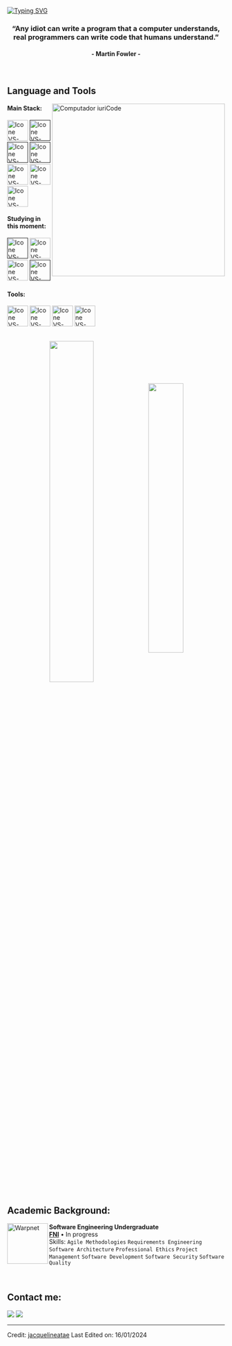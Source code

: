 [![Typing SVG](https://readme-typing-svg.herokuapp.com?color=34FF14&size=35&center=true&vCenter=true&width=1000&lines=Hi+I'm+Marco+Nina;I'm+Software+Engineering;Computer+Science+Student;Competitive+Programmer;Always+learning+new+things)](https://git.io/typing-svg)

<h3 align="center">“Any idiot can write a program that a computer understands, real programmers can write code that humans understand.”</h3>
<h4 align="center">- Martin Fowler -</h4>

<br>

## Language and Tools

<img src="https://user-images.githubusercontent.com/1163040/86011926-be2f6980-ba36-11ea-956b-a377dcc7fafb.gif" min-width="400px" max-width="400px" width="400px" align="right" alt="Computador iuriCode">

#### Main Stack:
  [<img height="48px" width="48px" alt="Icone VS-Code" src="https://skillicons.dev/icons?i=python"/>](https://docs.python.org/es/)
  [<img height="48px" width="48px" alt="Icone VS-Code" src="https://skillicons.dev/icons?i=mysql"/>]()
  [<img height="48px" width="48px" alt="Icone VS-Code" src="https://skillicons.dev/icons?i=cs"/>]()
  [<img height="48px" width="48px" alt="Icone VS-Code" src="https://skillicons.dev/icons?i=cpp"/>]()
  [<img height="48px" width="48px" alt="Icone VS-Code" src="https://skillicons.dev/icons?i=html"/>](https://developer.mozilla.org/en-US/docs/Web/HTML)
  [<img height="48px" width="48px" alt="Icone VS-Code" src="https://skillicons.dev/icons?i=css"/>](https://developer.mozilla.org/en-US/docs/Web/CSS)
  [<img height="48px" width="48px" alt="Icone VS-Code" src="https://skillicons.dev/icons?i=js"/>](https://developer.mozilla.org/en-US/docs/Web/JavaScript)


#### Studying in this moment:
  [<img height="48px" width="48px" alt="Icone VS-Code" src="https://skillicons.dev/icons?i=anaconda"/>]()
  [<img height="48px" width="48px" alt="Icone VS-Code" src="https://skillicons.dev/icons?i=js"/>](https://www.typescriptlang.org/)
  [<img height="48px" width="48px" alt="Icone VS-Code" src="https://skillicons.dev/icons?i=nodejs"/>](https://nodejs.org/en)
  [<img height="48px" width="48px" alt="Icone VS-Code" src="https://skillicons.dev/icons?i=vue"/>]()

#### Tools:

  [<img height="48px" width="48px" alt="Icone VS-Code" src="https://skillicons.dev/icons?i=neovim"/>](https://neovim.io)
  [<img height="48px" width="48px" alt="Icone VS-Code" src="https://skillicons.dev/icons?i=vscode"/>](https://code.visualstudio.com/)
  [<img height="48px" width="48px" alt="Icone VS-Code" src="https://skillicons.dev/icons?i=github"/>](https://github.com/)
  [<img height="48px" width="48px" alt="Icone VS-Code" src="https://skillicons.dev/icons?i=git"/>](https://git-scm.com/)

<br>

<div align="center" style="margin-bottom:200px">
 <img width=45% align="center" src="https://github-readme-stats.vercel.app/api?username=Nina-99&theme=transparent&show_icons=true&title_color=34FF14&hide_border=true" />
 <img width=40% align="center" src="https://github-readme-stats.vercel.app/api/top-langs/?username=Nina-99&layout=compact&theme=transparent&title_color=34FF14&hide_border=true" />
</div>

<br>

## Academic Background:

[<img align="left" height="94px" width="94px" alt="Warpnet" src="https://portal.sistemas.edu.bo/images/logos/INFrojo.png"/>](https://portal.sistemas.edu.bo/)
**Software Engineering Undergraduate** \
[**FNI**](https://portal.sistemas.edu.bo/)  • In progress\
Skills: `Agile Methodologies` `Requirements Engineering` `Software Architecture` `Professional Ethics`
`Project Management` `Software Development` `Software Security` `Software Quality`

<br>

## Contact me:
<div>
<a href = "mailto: marconina999@gmail.com"><img loading="lazy" src="https://img.shields.io/badge/Gmail-D14836?style=for-the-badge&logo=gmail&logoColor=white" target="_blank"></a>
<a href="https://www.linkedin.com/in/marco-nina/" target="_blank"><img loading="lazy" src="https://img.shields.io/badge/-LinkedIn-%230077B5?style=for-the-badge&logo=linkedin&logoColor=white" target="_blank"></a>   
</div>


------
Credit: [jacquelineatae](https://github.com/jacquelineatae)
Last Edited on: 16/01/2024

